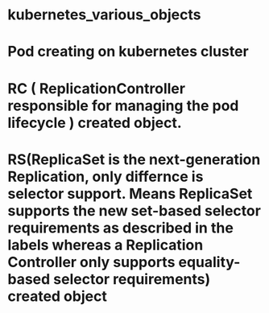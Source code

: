 # kubernetes_various_objects
# Pod creating on kubernetes cluster
# RC ( ReplicationController  responsible for managing the pod lifecycle ) created object.
# RS(ReplicaSet is the next-generation Replication, only differnce is selector support. Means ReplicaSet supports the new set-based selector requirements as described in the labels  whereas a Replication Controller only supports equality-based selector requirements) created object